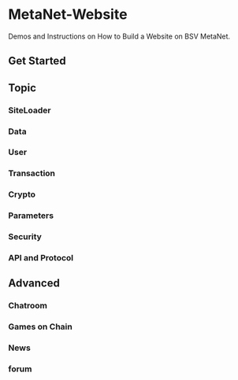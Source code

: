 # MetaNet-Website
Demos and Instructions on How to Build a Website on BSV MetaNet.

## Get Started

## Topic

### SiteLoader

### Data

### User

### Transaction

### Crypto

### Parameters

### Security

### API and Protocol

## Advanced

### Chatroom

### Games on Chain

### News

### forum